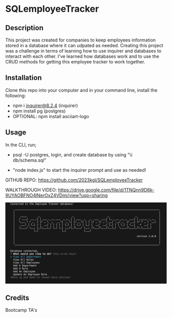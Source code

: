 # SQLemployeeTracker

## Description

This project was created for companies to keep employees information stored in a database where it can udpated as needed.
Creating this project was a challenge in terms of learning how to use inquirer and databases to interact with each other.
I've learned how databases work and to use the CRUD methods for getting this employee tracker to work together.

## Installation

Clone this repo into your computer and in your command line, install the following:
- npm i inquirer@8.2.4 (inquirer)
- npm install pg (postgres)
- OPTIONAL: npm install asciiart-logo

## Usage

In the CLI, run;

- psql -U postgres, login, and create database by using "\i db/schema.sql"

- "node index.js" to start the inquirer prompt and use as needed!

GITHUB REPO: https://github.com/2023kgl/SQLemployeeTracker

WALKTHROUGH VIDEO: https://drive.google.com/file/d/1TNQnn9D6k-9UYAOBFNO4lNerOxZ4VDmj/view?usp=sharing

 ![CLI](assets/images/sqlemployeetracker.png)


## Credits

Bootcamp TA's

